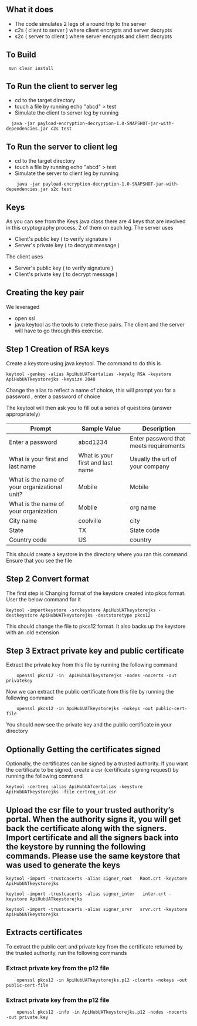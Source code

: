 ## What it does

- The code simulates 2 legs of a round trip to the server
- c2s ( client to server ) where client encrypts and server decrypts 
- s2c ( server to client ) where server encrypts and client decrypts

## To Build 

     mvn clean install

## To Run the client to server leg

- cd to the target directory
- touch a file by running echo "abcd" > test
- Simulate the client to server leg by running
```
  java -jar payload-encryption-decryption-1.0-SNAPSHOT-jar-with-dependencies.jar c2s test
```

## To Run the server to client leg

- cd to the target directory
- touch a file by running echo "abcd" > test
- Simulate the server to client leg by running
```
    java -jar payload-encryption-decryption-1.0-SNAPSHOT-jar-with-dependencies.jar s2c test
```  
## Keys
As you can see from the Keys.java class there are 4 keys that are involved in this cryptography
process, 2 of them on each leg. The server uses

- Client's public key ( to verify signature )
- Server's private key ( to decrypt message )

The client uses

- Server's public key ( to verify signature )
- Client's private key ( to decrypt message )

## Creating the key pair
We leveraged 
- open ssl  
- java keytool 
as the tools to crete these pairs. The client and the  server will have to go through this exercise.

## Step 1 Creation of RSA keys

Create a keystore using java keytool. The command to do this is

    keytool -genkey -alias ApiHubUATcertalias -keyalg RSA -keystore ApiHubUATkeystorejks -keysize 2048

Change the alias to reflect a name of choice, this will prompt you for a password , enter a password of choice

The keytool will then ask you to fill out a series of questions (answer appropriately)

Prompt        | Sample Value  | Description
------------- | ------------- | -----------
Enter a password | abcd1234 | Enter password that meets requirements
What is your first and last name   | What is your first and last name | Usually the url of your company
What is the name of your organizational unit?   | Mobile | Mobile
What is the name of your organization | Mobile | org name
City name | coolville | city
State | TX | State code
Country code | US | country

This should create a keystore in the directory where you ran this command. Ensure that you see the file


## Step 2 Convert format 

The first step is Changing format of the keystore created into pkcs format. User the below command for it

    keytool -importkeystore -srckeystore ApiHubUATkeystorejks -destkeystore ApiHubUATkeystorejks -deststoretype pkcs12

This should change the file to pkcs12 format. It also backs up the keystore with an .old extension

## Step 3 Extract private key and public certificate

Extract the private key from this file by running the following command

        openssl pkcs12 -in  ApiHubUATkeystorejks -nodes -nocerts -out privatekey

Now we can extract the public certificate   from this file by running the following command

        openssl pkcs12 -in ApiHubUATkeystorejks -nokeys -out public-cert-file


You should now see the private key and the public certificate in your directory

## Optionally Getting the certificates signed

Optionally, the certificates can be signed by a trusted authority. If you want the certificate to be signed, 
create a csr (certificate signing request) by running the following command

    keytool -certreq -alias ApiHubUATcertalias -keystore ApiHubUATkeystorejks -file certreq_uat.csr


## Upload the csr file to your trusted authority’s portal. When the authority signs it, you will get back the certificate along with the signers. Import certificate and all the signers back into the keystore by running the following commands. Please use the same keystore that was used to generate the keys

    keytool -import -trustcacerts -alias signer_root   Root.crt -keystore ApiHubUATkeystorejks

    keytool -import -trustcacerts -alias signer_inter   inter.crt -keystore ApiHubUATkeystorejks

    keytool -import -trustcacerts -alias signer_srvr   srvr.crt -keystore ApiHubUATkeystorejks


## Extracts certificates
To extract the public cert and private key from the certificate returned by the trusted authority, run the following commands

### Extract private key from the p12 file
        openssl pkcs12 -in ApiHubUATkeystorejks.p12 -clcerts -nokeys -out public-cert-file

### Extract private key from the p12 file
        openssl pkcs12 -info -in ApiHubUATkeystorejks.p12 -nodes -nocerts -out private.key



